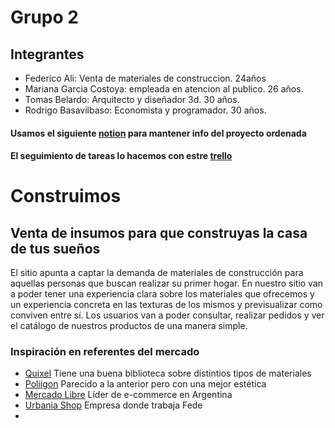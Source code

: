 # Grupo 2 
## Integrantes
+ Federico Ali: Venta de materiales de construccion.  24años 
+ Mariana Garcia Costoya: empleada en atencion al publico. 26 años.
+ Tomas Belardo: Arquitecto y diseñador 3d. 30 años. 
+ Rodrigo Basavilbaso: Economista y programador. 30 años.

#### Usamos el siguiente [notion](https://sunny-tumbleweed-79d.notion.site/Trabajo-Integrador-5bcc3261f92646bea07721a4aee4d874) para mantener info del proyecto ordenada
#### El seguimiento de tareas lo hacemos con estre [trello](https://trello.com/b/V46ylRJE/sprint-1)



# Construimos
## Venta de insumos para que construyas la casa de tus sueños

El sitio apunta a captar la demanda de materiales de construcción para aquellas personas que buscan realizar su primer hogar. En nuestro sitio van a poder tener una experiencia clara sobre los materiales que ofrecemos y un experiencia concreta en las texturas de los mismos y previsualizar como conviven entre sí.
Los usuarios van a poder consultar, realizar pedidos y ver el catálogo de nuestros productos de una manera simple.


 ### Inspiración en referentes del mercado
 + [Quixel](https://quixel.com/megascans) Tiene una buena biblioteca sobre distintios tipos de materiales
 + [Poliigon](https://www.poliigon.com/) Parecido a la anterior pero con una mejor estética
 + [Mercado Libre](https://www.mercadolibre.com.ar/) Líder de e-commerce en Argentina
 + [Urbania Shop](https://urbaniasa.com/shop/?gclid=CjwKCAjw682TBhATEiwA9crl3-kKcdI4lnegesSTVCmPA4db20n6RMhL5YFa2VhA9qlzJK3qSgwr7hoCidEQAvD_BwE) Empresa donde trabaja Fede
 + 
 
 
 
